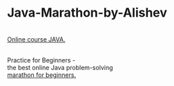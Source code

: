 # Java-Marathon-by-Alishev
<br><a href="https://www.youtube.com/c/alishevN">Online course JAVA.</a><br><br>

Practice for Beginners - <br>
the best online Java problem-solving <br>
<a href="https://java-marathon.tilda.ws/">marathon for beginners.</a><br><br><br>








